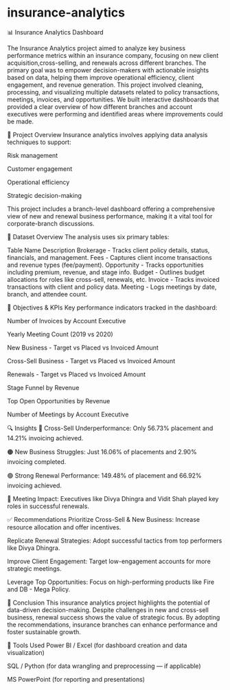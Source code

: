 # insurance-analytics
📊 Insurance Analytics Dashboard 

The Insurance Analytics project aimed to analyze key business performance metrics within an insurance company, focusing on new client acquisition,cross-selling, and renewals across different branches. 
The primary goal was to empower decision-makers with actionable insights based on data, helping them improve operational efficiency, client engagement, and revenue generation.
This project involved cleaning, processing, and visualizing multiple datasets related to policy transactions, meetings, invoices, and opportunities. We built interactive dashboards that provided a clear overview of how different branches and account executives were performing and identified areas where improvements could be made.

📌 Project Overview
Insurance analytics involves applying data analysis techniques to support:

Risk management

Customer engagement

Operational efficiency

Strategic decision-making

This project includes a branch-level dashboard offering a comprehensive view of new and renewal business performance, making it a vital tool for corporate-branch discussions.

📂 Dataset Overview
The analysis uses six primary tables:

Table Name	Description
Brokerage	- Tracks client policy details, status, financials, and management.
Fees	- Captures client income transactions and revenue types (fee/payment).
Opportunity -	Tracks opportunities including premium, revenue, and stage info.
Budget	- Outlines budget allocations for roles like cross-sell, renewals, etc.
Invoice	- Tracks invoiced transactions with client and policy data.
Meeting	- Logs meetings by date, branch, and attendee count.

🎯 Objectives & KPIs
Key performance indicators tracked in the dashboard:

Number of Invoices by Account Executive

Yearly Meeting Count (2019 vs 2020)

New Business - Target vs Placed vs Invoiced Amount

Cross-Sell Business - Target vs Placed vs Invoiced Amount

Renewals - Target vs Placed vs Invoiced Amount

Stage Funnel by Revenue

Top Open Opportunities by Revenue

Number of Meetings by Account Executive

🔍 Insights
🔴 Cross-Sell Underperformance: Only 56.73% placement and 14.21% invoicing achieved.

🟠 New Business Struggles: Just 16.06% of placements and 2.90% invoicing completed.

🟢 Strong Renewal Performance: 149.48% of placement and 66.92% invoicing achieved.

📅 Meeting Impact: Executives like Divya Dhingra and Vidit Shah played key roles in successful renewals.

✅ Recommendations
Prioritize Cross-Sell & New Business: Increase resource allocation and offer incentives.

Replicate Renewal Strategies: Adopt successful tactics from top performers like Divya Dhingra.

Improve Client Engagement: Target low-engagement accounts for more strategic meetings.

Leverage Top Opportunities: Focus on high-performing products like Fire and DB - Mega Policy.

🧾 Conclusion
This insurance analytics project highlights the potential of data-driven decision-making. Despite challenges in new and cross-sell business, renewal success shows the value of strategic focus. By adopting the recommendations, insurance branches can enhance performance and foster sustainable growth.

📌 Tools Used
Power BI / Excel (for dashboard creation and data visualization)

SQL / Python (for data wrangling and preprocessing — if applicable)

MS PowerPoint (for reporting and presentations)
